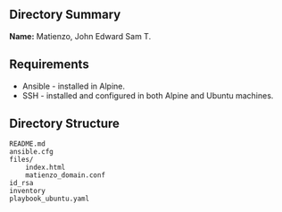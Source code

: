 ## Directory Summary

**Name:** Matienzo, John Edward Sam T.

## Requirements

- Ansible - installed in Alpine.
- SSH - installed and configured in both Alpine and Ubuntu machines.

## Directory Structure

```
README.md
ansible.cfg
files/
	index.html
	matienzo_domain.conf
id_rsa
inventory
playbook_ubuntu.yaml
````
